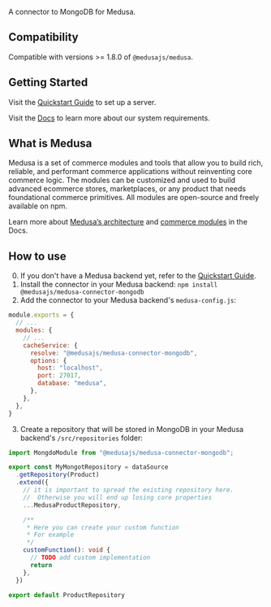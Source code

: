 A connector to MongoDB for Medusa.

## Compatibility

Compatible with versions >= 1.8.0 of `@medusajs/medusa`. 

## Getting Started

Visit the [Quickstart Guide](https://docs.medusajs.com/create-medusa-app) to set up a server.

Visit the [Docs](https://docs.medusajs.com/development/backend/prepare-environment) to learn more about our system requirements.

## What is Medusa

Medusa is a set of commerce modules and tools that allow you to build rich, reliable, and performant commerce applications without reinventing core commerce logic. The modules can be customized and used to build advanced ecommerce stores, marketplaces, or any product that needs foundational commerce primitives. All modules are open-source and freely available on npm.

Learn more about [Medusa’s architecture](https://docs.medusajs.com/development/fundamentals/architecture-overview) and [commerce modules](https://docs.medusajs.com/modules/overview) in the Docs.

## How to use
0. If you don't have a Medusa backend yet, refer to the [Quickstart Guide](https://docs.medusajs.com/create-medusa-app).
1. Install the connector in your Medusa backend:
```npm install @medusajs/medusa-connector-mongodb```
2. Add the connector to your Medusa backend's `medusa-config.js`:
```js
module.exports = {
  // ...
  modules: {
    // ...
    cacheService: {
      resolve: "@medusajs/medusa-connector-mongodb",
      options: { 
        host: "localhost",
        port: 27017,
        database: "medusa",
      },
    },
  },
}
```
3. Create a repository that will be stored in MongoDB in your Medusa backend's `/src/repositories` folder:
```ts
import MongdoModule from "@medusajs/medusa-connector-mongodb";

export const MyMongotRepository = dataSource
  .getRepository(Product)
  .extend({
    // it is important to spread the existing repository here.
    //  Otherwise you will end up losing core properties
    ...MedusaProductRepository,

    /**
     * Here you can create your custom function
     * For example
     */
    customFunction(): void {
      // TODO add custom implementation
      return
    },
  })

export default ProductRepository
```
